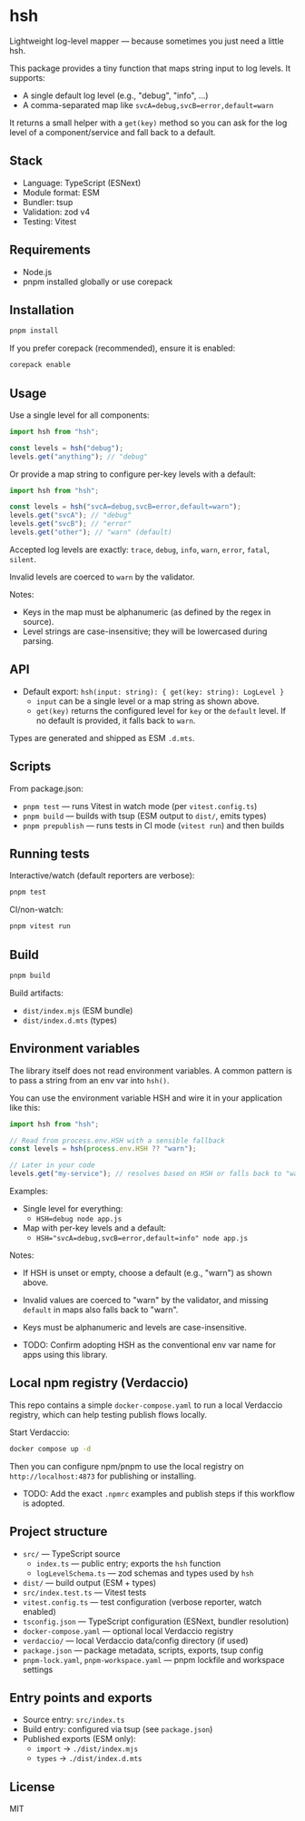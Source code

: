 # hsh

Lightweight log-level mapper — because sometimes you just need a little hsh.

This package provides a tiny function that maps string input to log levels. It supports:
- A single default log level (e.g., "debug", "info", ...)
- A comma-separated map like `svcA=debug,svcB=error,default=warn`

It returns a small helper with a `get(key)` method so you can ask for the log level of a component/service and fall back to a default.


## Stack
- Language: TypeScript (ESNext)
- Module format: ESM
- Bundler: tsup
- Validation: zod v4
- Testing: Vitest


## Requirements
- Node.js
- pnpm installed globally or use corepack


## Installation
```bash
pnpm install
```

If you prefer corepack (recommended), ensure it is enabled:
```bash
corepack enable
```


## Usage
Use a single level for all components:
```ts
import hsh from "hsh";

const levels = hsh("debug");
levels.get("anything"); // "debug"
```

Or provide a map string to configure per-key levels with a default:
```ts
import hsh from "hsh";

const levels = hsh("svcA=debug,svcB=error,default=warn");
levels.get("svcA"); // "debug"
levels.get("svcB"); // "error"
levels.get("other"); // "warn" (default)
```

Accepted log levels are exactly: `trace`, `debug`, `info`, `warn`, `error`, `fatal`, `silent`.

Invalid levels are coerced to `warn` by the validator.

Notes:
- Keys in the map must be alphanumeric (as defined by the regex in source).
- Level strings are case-insensitive; they will be lowercased during parsing.


## API
- Default export: `hsh(input: string): { get(key: string): LogLevel }`
  - `input` can be a single level or a map string as shown above.
  - `get(key)` returns the configured level for `key` or the `default` level. If no default is provided, it falls back to `warn`.

Types are generated and shipped as ESM `.d.mts`.


## Scripts
From package.json:
- `pnpm test` — runs Vitest in watch mode (per `vitest.config.ts`)
- `pnpm build` — builds with tsup (ESM output to `dist/`, emits types)
- `pnpm prepublish` — runs tests in CI mode (`vitest run`) and then builds


## Running tests
Interactive/watch (default reporters are verbose):
```bash
pnpm test
```

CI/non-watch:
```bash
pnpm vitest run
```


## Build
```bash
pnpm build
```
Build artifacts:
- `dist/index.mjs` (ESM bundle)
- `dist/index.d.mts` (types)


## Environment variables
The library itself does not read environment variables. A common pattern is to pass a string from an env var into `hsh()`.

You can use the environment variable HSH and wire it in your application like this:
```ts
import hsh from "hsh";

// Read from process.env.HSH with a sensible fallback
const levels = hsh(process.env.HSH ?? "warn");

// Later in your code
levels.get("my-service"); // resolves based on HSH or falls back to "warn"
```

Examples:
- Single level for everything:
  - `HSH=debug node app.js`
- Map with per-key levels and a default:
  - `HSH="svcA=debug,svcB=error,default=info" node app.js`

Notes:
- If HSH is unset or empty, choose a default (e.g., "warn") as shown above.
- Invalid values are coerced to "warn" by the validator, and missing `default` in maps also falls back to "warn".
- Keys must be alphanumeric and levels are case-insensitive.

- TODO: Confirm adopting HSH as the conventional env var name for apps using this library.


## Local npm registry (Verdaccio)
This repo contains a simple `docker-compose.yaml` to run a local Verdaccio registry, which can help testing publish flows locally.

Start Verdaccio:
```bash
docker compose up -d
```

Then you can configure npm/pnpm to use the local registry on `http://localhost:4873` for publishing or installing.
- TODO: Add the exact `.npmrc` examples and publish steps if this workflow is adopted.


## Project structure
- `src/` — TypeScript source
  - `index.ts` — public entry; exports the `hsh` function
  - `logLevelSchema.ts` — zod schemas and types used by `hsh`
- `dist/` — build output (ESM + types)
- `src/index.test.ts` — Vitest tests
- `vitest.config.ts` — test configuration (verbose reporter, watch enabled)
- `tsconfig.json` — TypeScript configuration (ESNext, bundler resolution)
- `docker-compose.yaml` — optional local Verdaccio registry
- `verdaccio/` — local Verdaccio data/config directory (if used)
- `package.json` — package metadata, scripts, exports, tsup config
- `pnpm-lock.yaml`, `pnpm-workspace.yaml` — pnpm lockfile and workspace settings


## Entry points and exports
- Source entry: `src/index.ts`
- Build entry: configured via tsup (see `package.json`)
- Published exports (ESM only):
  - `import` → `./dist/index.mjs`
  - `types` → `./dist/index.d.mts`


## License
MIT
